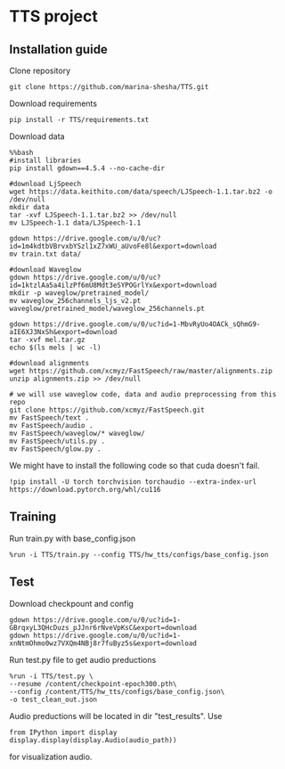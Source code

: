 # TTS project

## Installation guide

Clone repository 
```shell
git clone https://github.com/marina-shesha/TTS.git
```
Download requirements
```shell
pip install -r TTS/requirements.txt
```
Download data
```shell
%%bash 
#install libraries
pip install gdown==4.5.4 --no-cache-dir

#download LjSpeech
wget https://data.keithito.com/data/speech/LJSpeech-1.1.tar.bz2 -o /dev/null
mkdir data
tar -xvf LJSpeech-1.1.tar.bz2 >> /dev/null
mv LJSpeech-1.1 data/LJSpeech-1.1

gdown https://drive.google.com/u/0/uc?id=1m4kdtbVBrvxbYSzl1xZ7xWU_aUvoFe8l&export=download
mv train.txt data/

#download Waveglow
gdown https://drive.google.com/u/0/uc?id=1ktzlAa5a4ilzPf6mU8Mdt3eSYPOGrlYx&export=download
mkdir -p waveglow/pretrained_model/
mv waveglow_256channels_ljs_v2.pt waveglow/pretrained_model/waveglow_256channels.pt

gdown https://drive.google.com/u/0/uc?id=1-MbvRyUo4OACk_sQhmG9-aIE6XJ3NxSh&export=download
tar -xvf mel.tar.gz
echo $(ls mels | wc -l)

#download alignments
wget https://github.com/xcmyz/FastSpeech/raw/master/alignments.zip
unzip alignments.zip >> /dev/null

# we will use waveglow code, data and audio preprocessing from this repo
git clone https://github.com/xcmyz/FastSpeech.git
mv FastSpeech/text .
mv FastSpeech/audio .
mv FastSpeech/waveglow/* waveglow/
mv FastSpeech/utils.py .
mv FastSpeech/glow.py .
```
We might have to install the following code so that cuda doesn't fail.
```shell
!pip install -U torch torchvision torchaudio --extra-index-url https://download.pytorch.org/whl/cu116
```

## Training
Run train.py with base_config.json

```shell
%run -i TTS/train.py --config TTS/hw_tts/configs/base_config.json
```
## Test 
Download checkpount and config

```shell
gdown https://drive.google.com/u/0/uc?id=1-GBrqxyL3QHcDuzs_pJJnr6rNveVpKsC&export=download
gdown https://drive.google.com/u/0/uc?id=1-xnNtmOhmo0wz7VXQm4NBj8r7fuByz5s&export=download
```

Run test.py file to get audio preductions

```shell
%run -i TTS/test.py \
--resume /content/checkpoint-epoch300.pth\
--config /content/TTS/hw_tts/configs/base_config.json\
-o test_clean_out.json
```
Audio preductions will be located in dir "test_results". Use  

```shell
from IPython import display
display.display(display.Audio(audio_path))
```
for visualization audio.
